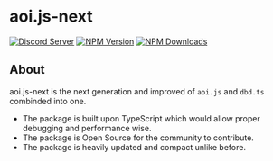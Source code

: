 # aoi.js-next

[![Discord Server](https://img.shields.io/discord/773352845738115102?color=5865F2&logo=discord&logoColor=white)](https://aoi.js.org/invite)
[![NPM Version](https://img.shields.io/npm/v/aoi.js.svg?maxAge=3600)](https://www.npmjs.com/package/aoi.js)
[![NPM Downloads](https://img.shields.io/npm/dt/aoi.js.svg?maxAge=3600)](https://www.npmjs.com/package/aoi.js)

## About
aoi.js-next is the next generation and improved of `aoi.js` and `dbd.ts` combinded into one.

- The package is built upon TypeScript which would allow proper debugging and performance wise.
- The package is Open Source for the community to contribute.
- The package is heavily updated and compact unlike before.
